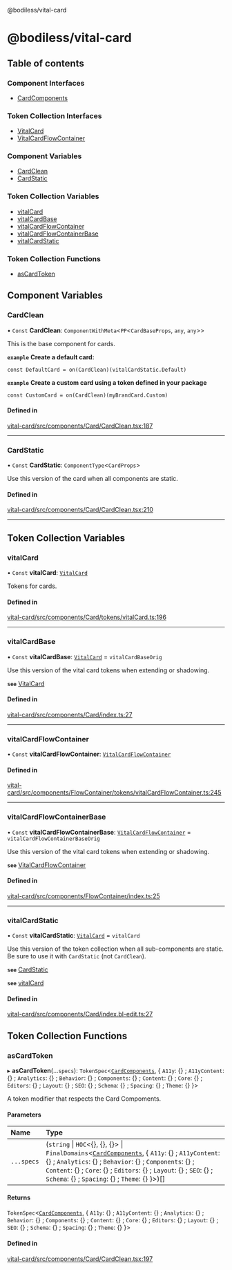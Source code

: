 @bodiless/vital-card

# @bodiless/vital-card

## Table of contents

### Component Interfaces

- [CardComponents](interfaces/CardComponents.md)

### Token Collection Interfaces

- [VitalCard](interfaces/VitalCard.md)
- [VitalCardFlowContainer](interfaces/VitalCardFlowContainer.md)

### Component Variables

- [CardClean](README.md#cardclean)
- [CardStatic](README.md#cardstatic)

### Token Collection Variables

- [vitalCard](README.md#vitalcard)
- [vitalCardBase](README.md#vitalcardbase)
- [vitalCardFlowContainer](README.md#vitalcardflowcontainer)
- [vitalCardFlowContainerBase](README.md#vitalcardflowcontainerbase)
- [vitalCardStatic](README.md#vitalcardstatic)

### Token Collection Functions

- [asCardToken](README.md#ascardtoken)

## Component Variables

### CardClean

• `Const` **CardClean**: `ComponentWithMeta`<`PP`<`CardBaseProps`, `any`, `any`\>\>

This is the base component for cards.

**`example`**
**Create a default card:**
```
const DefaultCard = on(CardClean)(vitalCardStatic.Default)
```

**`example`**
**Create a custom card using a token defined in your package**
```
const CustomCard = on(CardClean)(myBrandCard.Custom)
```

#### Defined in

[vital-card/src/components/Card/CardClean.tsx:187](https://github.com/johnsonandjohnson/Bodiless-JS/blob/908947acb/packages/vital-card/src/components/Card/CardClean.tsx#L187)

___

### CardStatic

• `Const` **CardStatic**: `ComponentType`<`CardProps`\>

Use this version of the card when all components are static.

#### Defined in

[vital-card/src/components/Card/CardClean.tsx:210](https://github.com/johnsonandjohnson/Bodiless-JS/blob/908947acb/packages/vital-card/src/components/Card/CardClean.tsx#L210)

___

## Token Collection Variables

### vitalCard

• `Const` **vitalCard**: [`VitalCard`](interfaces/VitalCard.md)

Tokens for cards.

#### Defined in

[vital-card/src/components/Card/tokens/vitalCard.ts:196](https://github.com/johnsonandjohnson/Bodiless-JS/blob/908947acb/packages/vital-card/src/components/Card/tokens/vitalCard.ts#L196)

___

### vitalCardBase

• `Const` **vitalCardBase**: [`VitalCard`](interfaces/VitalCard.md) = `vitalCardBaseOrig`

Use this version of the vital card tokens when extending or shadowing.

**`see`** [VitalCard](interfaces/VitalCard.md)

#### Defined in

[vital-card/src/components/Card/index.ts:27](https://github.com/johnsonandjohnson/Bodiless-JS/blob/908947acb/packages/vital-card/src/components/Card/index.ts#L27)

___

### vitalCardFlowContainer

• `Const` **vitalCardFlowContainer**: [`VitalCardFlowContainer`](interfaces/VitalCardFlowContainer.md)

#### Defined in

[vital-card/src/components/FlowContainer/tokens/vitalCardFlowContainer.ts:245](https://github.com/johnsonandjohnson/Bodiless-JS/blob/908947acb/packages/vital-card/src/components/FlowContainer/tokens/vitalCardFlowContainer.ts#L245)

___

### vitalCardFlowContainerBase

• `Const` **vitalCardFlowContainerBase**: [`VitalCardFlowContainer`](interfaces/VitalCardFlowContainer.md) = `vitalCardFlowContainerBaseOrig`

Use this version of the vital card tokens when extending or shadowing.

**`see`** [VitalCardFlowContainer](interfaces/VitalCardFlowContainer.md)

#### Defined in

[vital-card/src/components/FlowContainer/index.ts:25](https://github.com/johnsonandjohnson/Bodiless-JS/blob/908947acb/packages/vital-card/src/components/FlowContainer/index.ts#L25)

___

### vitalCardStatic

• `Const` **vitalCardStatic**: [`VitalCard`](interfaces/VitalCard.md) = `vitalCard`

Use this version of the token collection when all sub-components are static.
Be sure to use it with `CardStatic` (not `CardClean`).

**`see`** [CardStatic](README.md#cardstatic)

**`see`** [vitalCard](README.md#vitalcard)

#### Defined in

[vital-card/src/components/Card/index.bl-edit.ts:27](https://github.com/johnsonandjohnson/Bodiless-JS/blob/908947acb/packages/vital-card/src/components/Card/index.bl-edit.ts#L27)

## Token Collection Functions

### asCardToken

▸ **asCardToken**(...`specs`): `TokenSpec`<[`CardComponents`](interfaces/CardComponents.md), { `A11y`: {} ; `A11yContent`: {} ; `Analytics`: {} ; `Behavior`: {} ; `Components`: {} ; `Content`: {} ; `Core`: {} ; `Editors`: {} ; `Layout`: {} ; `SEO`: {} ; `Schema`: {} ; `Spacing`: {} ; `Theme`: {}  }\>

A token modifier that respects the Card Compoments.

#### Parameters

| Name | Type |
| :------ | :------ |
| `...specs` | (`string` \| `HOC`<{}, {}, {}\> \| `FinalDomains`<[`CardComponents`](interfaces/CardComponents.md), { `A11y`: {} ; `A11yContent`: {} ; `Analytics`: {} ; `Behavior`: {} ; `Components`: {} ; `Content`: {} ; `Core`: {} ; `Editors`: {} ; `Layout`: {} ; `SEO`: {} ; `Schema`: {} ; `Spacing`: {} ; `Theme`: {}  }\>)[] |

#### Returns

`TokenSpec`<[`CardComponents`](interfaces/CardComponents.md), { `A11y`: {} ; `A11yContent`: {} ; `Analytics`: {} ; `Behavior`: {} ; `Components`: {} ; `Content`: {} ; `Core`: {} ; `Editors`: {} ; `Layout`: {} ; `SEO`: {} ; `Schema`: {} ; `Spacing`: {} ; `Theme`: {}  }\>

#### Defined in

[vital-card/src/components/Card/CardClean.tsx:197](https://github.com/johnsonandjohnson/Bodiless-JS/blob/908947acb/packages/vital-card/src/components/Card/CardClean.tsx#L197)
